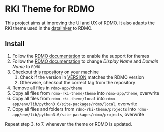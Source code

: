 # RKI Theme for RDMO

This project aims at  improving the UI and UX of RDMO. It also adapts the RKI theme used in the [datalinker](https://github.com/mamodar/datalinker) to RDMO.

## Install
1. Follow the [RDMO documentation](https://rdmo.readthedocs.io/en/latest/configuration/themes.html#create-automatically) to enable the support for themes
2. Follow the [RDMO documentation](https://rdmo.readthedocs.io/en/latest/administration/site.html) to change *Display Name* and *Domain Name* to `RDMO`
3. Checkout [this repository](https://github.com/mamodar/rdmo-rki-theme.git) on your machine   
     1. Check if the version in [VERSION](VERSION) matches the RDMO version   
     1. Otherwise, checkout the correct tag from the repository   
4. Remove all files in `rdmo-app/theme`
5. Copy all files from `rdmo-rki-theme/theme` into `rdmo-app/theme`, overwrite
6. Copy all files from `rdmo-rki-theme/local` into `rdmo-app/env/lib/python3.6/site-packages/rdmo/local`, overwrite
7. Copy all files and folders from `rdmo-rki-theme/projects` into `rdmo-app/env/lib/python3.6/site-packages/rdmo/projects`, overwrite


Repeat step 3. to 7. whenever the theme or RDMO is updated.
